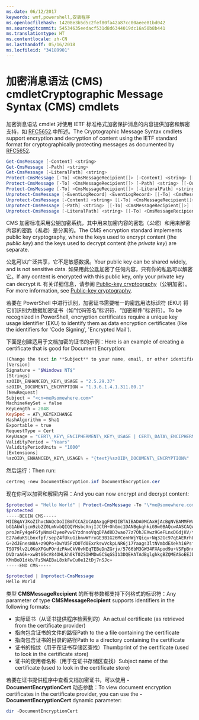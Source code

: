 ```yaml
---
ms.date: 06/12/2017
keywords: wmf,powershell,安装程序
ms.openlocfilehash: 14208e3b5d5c2fef80fa42a87cc00aeee81bd042
ms.sourcegitcommit: 54534635eedacf531d8d6344019dc16a50b8b441
ms.translationtype: HT
ms.contentlocale: zh-CN
ms.lasthandoff: 05/16/2018
ms.locfileid: "34189901"
---
```

# <a name="cryptographic-message-syntax-cms-cmdlets"></a><span data-ttu-id="59975-102">加密消息语法 (CMS) cmdlet</span><span class="sxs-lookup"><span data-stu-id="59975-102">Cryptographic Message Syntax (CMS) cmdlets</span></span>

<span data-ttu-id="59975-103">加密消息语法 cmdlet 对使用 IETF 标准格式加密保护消息的内容提供加密和解密支持，如 [RFC5652](https://tools.ietf.org/html/rfc5652).中所述。</span><span class="sxs-lookup"><span data-stu-id="59975-103">The Cryptographic Message Syntax cmdlets support encryption and decryption of content using the IETF standard format for cryptographically protecting messages as documented by [RFC5652](https://tools.ietf.org/html/rfc5652).</span></span>

```powershell
Get-CmsMessage [-Content] <string>
Get-CmsMessage [-Path] <string>
Get-CmsMessage [-LiteralPath] <string>
Protect-CmsMessage [-To] <CmsMessageRecipient[]> [-Content] <string> [[-OutFile] <string>]
Protect-CmsMessage [-To] <CmsMessageRecipient[]> [-Path] <string> [[-OutFile] <string>]
Protect-CmsMessage [-To] <CmsMessageRecipient[]> [-LiteralPath] <string> [[-OutFile] <string>]
Unprotect-CmsMessage [-EventLogRecord] <EventLogRecord> [[-To] <CmsMessageRecipient[]>] [-IncludeContext]
Unprotect-CmsMessage [-Content] <string> [[-To] <CmsMessageRecipient[]>] [-IncludeContext]
Unprotect-CmsMessage [-Path] <string> [[-To] <CmsMessageRecipient[]>] [-IncludeContext]
Unprotect-CmsMessage [-LiteralPath] <string> [[-To] <CmsMessageRecipient[]>] [-IncludeContext]
```

<span data-ttu-id="59975-104">CMS 加密标准采用公钥加密系统，其中用来加密内容的密匙（*公匙*）和用来解密内容的密匙（*私匙*）是分离的。</span><span class="sxs-lookup"><span data-stu-id="59975-104">The CMS encryption standard implements public key cryptography, where the keys used to encrypt content (the *public key*) and the keys used to decrypt content (the *private key*) are separate.</span></span>

<span data-ttu-id="59975-105">公匙可以广泛共享，它不是敏感数据。</span><span class="sxs-lookup"><span data-stu-id="59975-105">Your public key can be shared widely, and is not sensitive data.</span></span> <span data-ttu-id="59975-106">如果用此公匙加密了任何内容，只有你的私匙可以解密它。</span><span class="sxs-lookup"><span data-stu-id="59975-106">If any content is encrypted with this public key, only your private key can decrypt it.</span></span> <span data-ttu-id="59975-107">有关详细信息，请参阅 [Public-key cryptography](https://en.wikipedia.org/wiki/Public-key_cryptography)（公钥加密）。</span><span class="sxs-lookup"><span data-stu-id="59975-107">For more information, see [Public-key cryptography](https://en.wikipedia.org/wiki/Public-key_cryptography).</span></span>

<span data-ttu-id="59975-108">若要在 PowerShell 中进行识别，加密证书需要唯一的密匙用法标识符 (EKU) 将它们识别为数据加密证书（如“代码签名”标识符、“加密邮件”标识符）。</span><span class="sxs-lookup"><span data-stu-id="59975-108">To be recognized in PowerShell, encryption certificates require a unique key usage identifier (EKU) to identify them as data encryption certificates (like the identifiers for 'Code Signing', 'Encrypted Mail').</span></span>

<span data-ttu-id="59975-109">下面是创建适用于文档加密的证书的示例：</span><span class="sxs-lookup"><span data-stu-id="59975-109">Here is an example of creating a certificate that is good for Document Encryption:</span></span>

```powershell
(Change the text in **Subject** to your name, email, or other identifier), and put in a file (i.e.: DocumentEncryption.inf):
[Version]
Signature = "$Windows NT$"
[Strings]
szOID\_ENHANCED\_KEY\_USAGE = "2.5.29.37"
szOID\_DOCUMENT\_ENCRYPTION = "1.3.6.1.4.1.311.80.1"
[NewRequest]
Subject = "<cn=me@somewhere.com>"
MachineKeySet = false
KeyLength = 2048
KeySpec = AT\_KEYEXCHANGE
HashAlgorithm = Sha1
Exportable = true
RequestType = Cert
KeyUsage = "CERT\_KEY\_ENCIPHERMENT\_KEY\_USAGE | CERT\_DATA\_ENCIPHERMENT\_KEY\_USAGE"
ValidityPeriod = "Years"
ValidityPeriodUnits = "1000"
[Extensions]
%szOID\_ENHANCED\_KEY\_USAGE% = "{text}%szOID\_DOCUMENT\_ENCRYPTION%"
```

<span data-ttu-id="59975-110">然后运行：</span><span class="sxs-lookup"><span data-stu-id="59975-110">Then run:</span></span>
```powershell
certreq -new DocumentEncryption.inf DocumentEncryption.cer
```

<span data-ttu-id="59975-111">现在你可以加密和解密内容：</span><span class="sxs-lookup"><span data-stu-id="59975-111">And you can now encrypt and decrypt content:</span></span>

```powershell
$protected = "Hello World" | Protect-CmsMessage -To "\*me@somewhere.com\*[](mailto:*leeholm@microsoft.com*)"
$protected
-----BEGIN CMS-----
MIIBqAYJKoZIhvcNAQcDoIIBmTCCAZUCAQAxggFQMIIBTAIBADA0MCAxHjAcBgNVBAMMFWxlZWhv
bG1AbWljcm9zb2Z0LmNvbQIQQYHsbcXnjIJCtH+OhGmc1DANBgkqhkiG9w0BAQcwAASCAQAnkFHM
proJnFy4geFGfyNmxH3yeoPvwEYzdnsoVqqDPAd8D3wao77z7OhJEXwz9GeFLnxD6djKV/tF4PxR
E27aduKSLbnxfpf/sepZ4fUkuGibnwWFrxGE3B1G26MCenHWjYQiqv+Nq32Gc97qEAERrhLv6S4R
G+2dJEnesW8A+z9QPo+DwYU5FzD0Td0ExrkswVckpLNR6j17Yaags3ltNVmbdEXekhi6Psf2MLMP
TSO79lv2L0KeXFGuPOrdzPAwCkV0vNEqTEBeDnZGrjv/5766bM3GW34FXApod9u+VSFpBnqVOCBA
DVDraA6k+xwBt66cV84OHLkh0kT02SIHMDwGCSqGSIb3DQEHATAdBglghkgBZQMEASoEEJbJaiRl
KMnBoD1dkb/FzSWAEBaL8xkFwCu0e1ZtDj7nSJc=
-----END CMS-----

$protected | Unprotect-CmsMessage
Hello World
```

<span data-ttu-id="59975-112">类型 **CMSMessageRecipient** 的所有参数都支持下列格式的标识符：</span><span class="sxs-lookup"><span data-stu-id="59975-112">Any parameter of type **CMSMessageRecipient** supports identifiers in the following formats:</span></span>
- <span data-ttu-id="59975-113">实际证书（从证书提供程序检索到的）</span><span class="sxs-lookup"><span data-stu-id="59975-113">An actual certificate (as retrieved from the certificate provider)</span></span>
- <span data-ttu-id="59975-114">指向包含证书的文件的路径</span><span class="sxs-lookup"><span data-stu-id="59975-114">Path to the a file containing the certificate</span></span>
- <span data-ttu-id="59975-115">指向包含证书的目录的路径</span><span class="sxs-lookup"><span data-stu-id="59975-115">Path to a directory containing the certificate</span></span>
- <span data-ttu-id="59975-116">证书的指纹（用于在证书存储区查找）</span><span class="sxs-lookup"><span data-stu-id="59975-116">Thumbprint of the certificate (used to look in the certificate store)</span></span>
- <span data-ttu-id="59975-117">证书的使用者名称（用于在证书存储区查找）</span><span class="sxs-lookup"><span data-stu-id="59975-117">Subject name of the certificate (used to look in the certificate store)</span></span>

<span data-ttu-id="59975-118">若要在证书提供程序中查看文档加密证书，可以使用 **-DocumentEncryptionCert** 动态参数：</span><span class="sxs-lookup"><span data-stu-id="59975-118">To view document encryption certificates in the certificate provider, you can use the **-DocumentEncryptionCert** dynamic parameter:</span></span>

```powershell
dir -DocumentEncryptionCert
```
